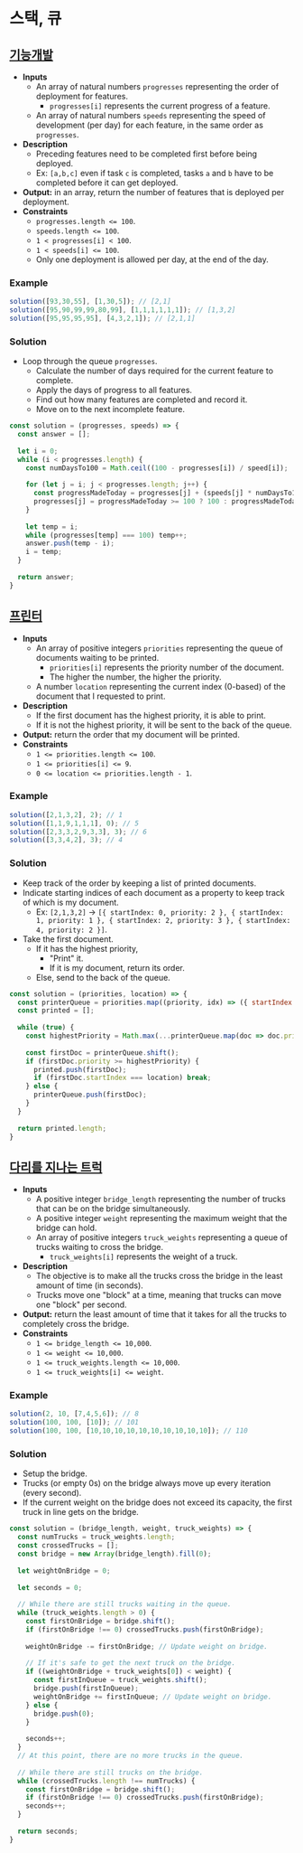 # 스택, 큐

## [기능개발](https://programmers.co.kr/learn/courses/30/lessons/42586#)
- **Inputs**
  - An array of natural numbers `progresses` representing the order of deployment for features.
    - `progresses[i]` represents the current progress of a feature.
  - An array of natural numbers `speeds` representing the speed of development (per day) for each feature, in the same order as `progresses`.
- **Description**
  - Preceding features need to be completed first before being deployed.
  - Ex: `[a,b,c]` even if task `c` is completed, tasks `a` and `b` have to be completed before it can get deployed.
- **Output:** in an array, return the number of features that is deployed per deployment.
- **Constraints**
  - `progresses.length <= 100`.
  - `speeds.length <= 100`.
  - `1 < progresses[i] < 100`.
  - `1 < speeds[i] <= 100`.
  - Only one deployment is allowed per day, at the end of the day.
### Example
```js
solution([93,30,55], [1,30,5]); // [2,1]
solution([95,90,99,99,80,99], [1,1,1,1,1,1]); // [1,3,2]
solution([95,95,95,95], [4,3,2,1]); // [2,1,1]
```
### Solution
- Loop through the queue `progresses`.
  - Calculate the number of days required for the current feature to complete.
  - Apply the days of progress to all features.
  - Find out how many features are completed and record it.
  - Move on to the next incomplete feature.
```js
const solution = (progresses, speeds) => {
  const answer = [];
  
  let i = 0;
  while (i < progresses.length) {
    const numDaysTo100 = Math.ceil((100 - progresses[i]) / speed[i]);
    
    for (let j = i; j < progresses.length; j++) {
      const progressMadeToday = progresses[j] + (speeds[j] * numDaysTo100);
      progresses[j] = progressMadeToday >= 100 ? 100 : progressMadeToday;
    }
    
    let temp = i;
    while (progresses[temp] === 100) temp++;
    answer.push(temp - i);
    i = temp;
  }
  
  return answer;
}
```

## [프린터](https://programmers.co.kr/learn/courses/30/lessons/42587)
- **Inputs**
  - An array of positive integers `priorities` representing the queue of documents waiting to be printed.
    - `priorities[i]` represents the priority number of the document.
    - The higher the number, the higher the priority.
  - A number `location` representing the current index (0-based) of the document that I requested to print.
- **Description**
  - If the first document has the highest priority, it is able to print.
  - If it is not the highest priority, it will be sent to the back of the queue.
- **Output:** return the order that my document will be printed.
- **Constraints**
  - `1 <= priorities.length <= 100`.
  - `1 <= priorities[i] <= 9`.
  - `0 <= location <= priorities.length - 1`.
### Example
```js
solution([2,1,3,2], 2); // 1
solution([1,1,9,1,1,1], 0); // 5
solution([2,3,3,2,9,3,3], 3); // 6
solution([3,3,4,2], 3); // 4
```
### Solution
- Keep track of the order by keeping a list of printed documents.
- Indicate starting indices of each document as a property to keep track of which is my document.
  - Ex: `[2,1,3,2]` &rarr; `[{ startIndex: 0, priority: 2 }, { startIndex: 1, priority: 1 }, { startIndex: 2, priority: 3 }, { startIndex: 4, priority: 2 }]`.
- Take the first document. 
  - If it has the highest priority,
    - "Print" it.
    - If it is my document, return its order.
  - Else, send to the back of the queue.
```js
const solution = (priorities, location) => {
  const printerQueue = priorities.map((priority, idx) => ({ startIndex: idx, priority }));
  const printed = [];
  
  while (true) {
    const highestPriority = Math.max(...printerQueue.map(doc => doc.priority));
    
    const firstDoc = printerQueue.shift();
    if (firstDoc.priority >= highestPriority) {
      printed.push(firstDoc);
      if (firstDoc.startIndex === location) break;
    } else {
      printerQueue.push(firstDoc);
    }
  }
  
  return printed.length;
}
```

## [다리를 지나는 트럭](https://programmers.co.kr/learn/courses/30/lessons/42583)
- **Inputs**
  - A positive integer `bridge_length` representing the number of trucks that can be on the bridge simultaneously.
  - A positive integer `weight` representing the maximum weight that the bridge can hold.
  - An array of positive integers `truck_weights` representing a queue of trucks waiting to cross the bridge.
    - `truck_weights[i]` represents the weight of a truck.
- **Description**
  - The objective is to make all the trucks cross the bridge in the least amount of time (in seconds).
  - Trucks move one "block" at a time, meaning that trucks can move one "block" per second.
- **Output:** return the least amount of time that it takes for all the trucks to completely cross the bridge.
- **Constraints**
  - `1 <= bridge_length <= 10,000`.
  - `1 <= weight <= 10,000`.
  - `1 <= truck_weights.length <= 10,000`.
  - `1 <= truck_weights[i] <= weight`.
### Example
```js
solution(2, 10, [7,4,5,6]); // 8
solution(100, 100, [10]); // 101
solution(100, 100, [10,10,10,10,10,10,10,10,10,10]); // 110
```
### Solution
- Setup the bridge.
- Trucks (or empty 0s) on the bridge always move up every iteration (every second).
- If the current weight on the bridge does not exceed its capacity, the first truck in line gets on the bridge.
```js
const solution = (bridge_length, weight, truck_weights) => {
  const numTrucks = truck_weights.length;
  const crossedTrucks = [];
  const bridge = new Array(bridge_length).fill(0);
  
  let weightOnBridge = 0;
  
  let seconds = 0;
  
  // While there are still trucks waiting in the queue.
  while (truck_weights.length > 0) {
    const firstOnBridge = bridge.shift();
    if (firstOnBridge !== 0) crossedTrucks.push(firstOnBridge);
  
    weightOnBridge -= firstOnBridge; // Update weight on bridge.
    
    // If it's safe to get the next truck on the bridge.
    if ((weightOnBridge + truck_weights[0]) < weight) {
      const firstInQueue = truck_weights.shift();
      bridge.push(firstInQueue);
      weightOnBridge += firstInQueue; // Update weight on bridge.
    } else {
      bridge.push(0);
    }
    
    seconds++;
  }
  // At this point, there are no more trucks in the queue.
  
  // While there are still trucks on the bridge.
  while (crossedTrucks.length !== numTrucks) {
    const firstOnBridge = bridge.shift();
    if (firstOnBridge !== 0) crossedTrucks.push(firstOnBridge);
    seconds++;
  }  
  
  return seconds;
}
```
